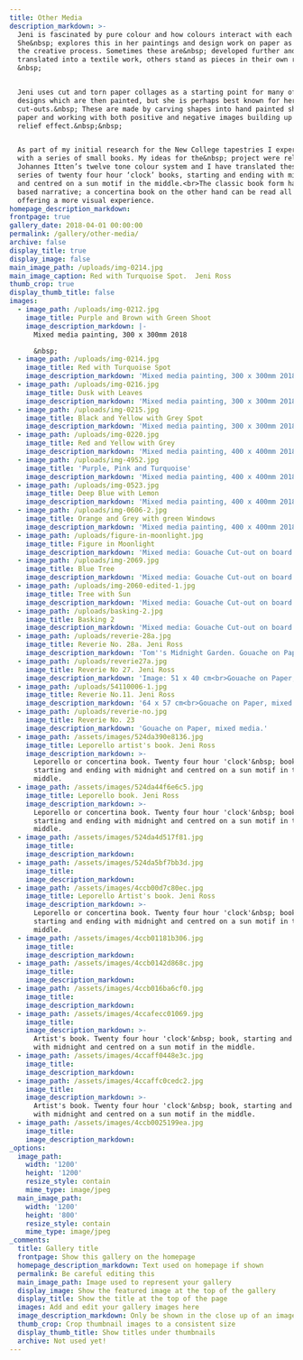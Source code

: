 ```yaml
---
title: Other Media
description_markdown: >-
  Jeni is fascinated by pure colour and how colours interact with each other.
  She&nbsp; explores this in her paintings and design work on paper as part of
  the creative process. Sometimes these are&nbsp; developed further and
  translated into a textile work, others stand as pieces in their own right.
  &nbsp;


  Jeni uses cut and torn paper collages as a starting point for many of her
  designs which are then painted, but she is perhaps best known for her
  cut-outs.&nbsp; These are made by carving shapes into hand painted sheets of
  paper and working with both positive and negative images building up a low
  relief effect.&nbsp;&nbsp;


  As part of my initial research for the New College tapestries I experimented
  with a series of small books. My ideas for the&nbsp; project were related to
  Johannes Itten’s twelve tone colour system and I have translated these into a
  series of twenty four hour ‘clock’ books, starting and ending with midnight
  and centred on a sun motif in the middle.<br>The classic book form has a time
  based narrative; a concertina book on the other hand can be read all at once
  offering a more visual experience.
homepage_description_markdown:
frontpage: true
gallery_date: 2018-04-01 00:00:00
permalink: /gallery/other-media/
archive: false
display_title: true
display_image: false
main_image_path: /uploads/img-0214.jpg
main_image_caption: Red with Turquoise Spot.  Jeni Ross
thumb_crop: true
display_thumb_title: false
images:
  - image_path: /uploads/img-0212.jpg
    image_title: Purple and Brown with Green Shoot
    image_description_markdown: |-
      Mixed media painting, 300 x 300mm 2018

      &nbsp;
  - image_path: /uploads/img-0214.jpg
    image_title: Red with Turquoise Spot
    image_description_markdown: 'Mixed media painting, 300 x 300mm 2018'
  - image_path: /uploads/img-0216.jpg
    image_title: Dusk with Leaves
    image_description_markdown: 'Mixed media painting, 300 x 300mm 2018'
  - image_path: /uploads/img-0215.jpg
    image_title: Black and Yellow with Grey Spot
    image_description_markdown: 'Mixed media painting, 300 x 300mm 2018'
  - image_path: /uploads/img-0220.jpg
    image_title: Red and Yellow with Grey
    image_description_markdown: 'Mixed media painting, 400 x 400mm 2018'
  - image_path: /uploads/img-4952.jpg
    image_title: 'Purple, Pink and Turquoise'
    image_description_markdown: 'Mixed media painting, 400 x 400mm 2018'
  - image_path: /uploads/img-0523.jpg
    image_title: Deep Blue with Lemon
    image_description_markdown: 'Mixed media painting, 400 x 400mm 2018'
  - image_path: /uploads/img-0606-2.jpg
    image_title: Orange and Grey with green Windows
    image_description_markdown: 'Mixed media painting, 400 x 400mm 2018'
  - image_path: /uploads/figure-in-moonlight.jpg
    image_title: Figure in Moonlight
    image_description_markdown: 'Mixed media: Gouache Cut-out on board. 560 x 560mm'
  - image_path: /uploads/img-2069.jpg
    image_title: Blue Tree
    image_description_markdown: 'Mixed media: Gouache Cut-out on board. 560 x 560mm'
  - image_path: /uploads/img-2060-edited-1.jpg
    image_title: Tree with Sun
    image_description_markdown: 'Mixed media: Gouache Cut-out on board. 560 x 560mm'
  - image_path: /uploads/basking-2.jpg
    image_title: Basking 2
    image_description_markdown: 'Mixed media: Gouache Cut-out on board. 560 x 560mm'
  - image_path: /uploads/reverie-28a.jpg
    image_title: Reverie No. 28a. Jeni Ross
    image_description_markdown: 'Tom''s Midnight Garden. Gouache on Paper, mixed media.'
  - image_path: /uploads/reverie27a.jpg
    image_title: Reverie No 27. Jeni Ross
    image_description_markdown: 'Image: 51 x 40 cm<br>Gouache on Paper, mixed media'
  - image_path: /uploads/54110006-1.jpg
    image_title: Reverie No.11. Jeni Ross
    image_description_markdown: '64 x 57 cm<br>Gouache on Paper, mixed media.'
  - image_path: /uploads/reverie-no.jpg
    image_title: Reverie No. 23
    image_description_markdown: 'Gouache on Paper, mixed media.'
  - image_path: /assets/images/524da390e8136.jpg
    image_title: Leporello artist's book. Jeni Ross
    image_description_markdown: >-
      Leporello or concertina book. Twenty four hour 'clock'&nbsp; books,
      starting and ending with midnight and centred on a sun motif in the
      middle.
  - image_path: /assets/images/524da44f6e6c5.jpg
    image_title: Leporello book. Jeni Ross
    image_description_markdown: >-
      Leporello or concertina book. Twenty four hour 'clock'&nbsp; books,
      starting and ending with midnight and centred on a sun motif in the
      middle.
  - image_path: /assets/images/524da4d517f81.jpg
    image_title:
    image_description_markdown:
  - image_path: /assets/images/524da5bf7bb3d.jpg
    image_title:
    image_description_markdown:
  - image_path: /assets/images/4ccb00d7c80ec.jpg
    image_title: Leporello Artist's book. Jeni Ross
    image_description_markdown: >-
      Leporello or concertina book. Twenty four hour 'clock'&nbsp; books,
      starting and ending with midnight and centred on a sun motif in the
      middle.
  - image_path: /assets/images/4ccb01181b306.jpg
    image_title:
    image_description_markdown:
  - image_path: /assets/images/4ccb0142d868c.jpg
    image_title:
    image_description_markdown:
  - image_path: /assets/images/4ccb016ba6cf0.jpg
    image_title:
    image_description_markdown:
  - image_path: /assets/images/4ccafecc01069.jpg
    image_title:
    image_description_markdown: >-
      Artist's book. Twenty four hour 'clock'&nbsp; book, starting and ending
      with midnight and centred on a sun motif in the middle.
  - image_path: /assets/images/4ccaff0448e3c.jpg
    image_title:
    image_description_markdown:
  - image_path: /assets/images/4ccaffc0cedc2.jpg
    image_title:
    image_description_markdown: >-
      Artist's book. Twenty four hour 'clock'&nbsp; book, starting and ending
      with midnight and centred on a sun motif in the middle.
  - image_path: /assets/images/4ccb0025199ea.jpg
    image_title:
    image_description_markdown:
_options:
  image_path:
    width: '1200'
    height: '1200'
    resize_style: contain
    mime_type: image/jpeg
  main_image_path:
    width: '1200'
    height: '800'
    resize_style: contain
    mime_type: image/jpeg
_comments:
  title: Gallery title
  frontpage: Show this gallery on the homepage
  homepage_description_markdown: Text used on homepage if shown
  permalink: Be careful editing this
  main_image_path: Image used to represent your gallery
  display_image: Show the featured image at the top of the gallery
  display_title: Show the title at the top of the page
  images: Add and edit your gallery images here
  image_description_markdown: Only be shown in the close up of an image
  thumb_crop: Crop thumbnail images to a consistent size
  display_thumb_title: Show titles under thumbnails
  archive: Not used yet!
---
```


